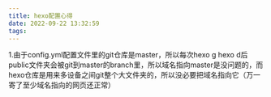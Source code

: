 ```yaml
---
title: hexo配置心得
date: 2022-09-22 13:32:59
tags:
---
```


1.由于config.yml配置文件里的git仓库是master，所以每次hexo g hexo d后 public文件夹会被git到master的branch里，所以域名指向master是没问题的，而hexo仓库是用来多设备之间git整个大文件夹的，所以没必要把域名指向它（万一寄了至少域名指向的网页还正常）
